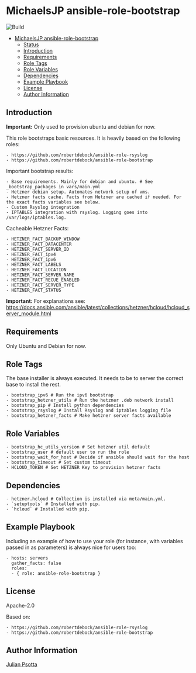 MichaelsJP ansible-role-bootstrap
=========
![Build](https://github.com/MichaelsJP/ansible-role-bootstrap/workflows/Ansible%20Role%20Bootstrap%20Build/badge.svg)

- [MichaelsJP ansible-role-bootstrap](#michaelsjp-ansible-role-bootstrap)
  * [Status](#status)
  * [Introduction](#introduction)
  * [Requirements](#requirements)
  * [Role Tags](#role-tags)
  * [Role Variables](#role-variables)
  * [Dependencies](#dependencies)
  * [Example Playbook](#example-playbook)
  * [License](#license)
  * [Author Information](#author-information)


Introduction
------------
**Important:** Only used to provision ubuntu and debian for now.

This role bootstraps basic resources.
It is heavily based on the following roles:

```text
- https://github.com/robertdebock/ansible-role-rsyslog
- https://github.com/robertdebock/ansible-role-bootstrap
```

Important bootstrap results:

```text
- Base requirements. Mainly for debian and ubuntu. # See _bootstrap_packages in vars/main.yml
- Hetzner debian setup. Automates network setup of vms.
- Hetzner facts cache. Facts from Hetzner are cached if needed. For the exact facts variables see below.
- Custom Rsyslog integration
- IPTABLES integration with rsyslog. Logging goes into /var/logs/iptables.log.
```

Cacheable Hetzner Facts:

```text
- HETZNER_FACT_BACKUP_WINDOW
- HETZNER_FACT_DATACENTER
- HETZNER_FACT_SERVER_ID
- HETZNER_FACT_ipv4
- HETZNER_FACT_ipv6
- HETZNER_FACT_LABELS
- HETZNER_FACT_LOCATION
- HETZNER_FACT_SERVER_NAME
- HETZNER_FACT_RECUE_ENABLED
- HETZNER_FACT_SERVER_TYPE
- HETZNER_FACT_STATUS
```

**Important:** For explanations
see: https://docs.ansible.com/ansible/latest/collections/hetzner/hcloud/hcloud_server_module.html

Requirements
------------
Only Ubuntu and Debian for now.

Role Tags
--------------
The base installer is always executed. It needs to be to server the correct base to install the rest.

```shell
- bootstrap_ipv6 # Run the ipv6 bootstrap
- bootstrap_hetzner_utils # Run the hetzner .deb network install
- bootstrap_pip # Install python dependencies
- bootstrap_rsyslog # Install Rsyslog and iptables logging file
- bootstrap_hetzner_facts # Make hetzner server facts available
```

Role Variables
--------------

```shell
- bootstrap_hc_utils_version # Set hetzner util default
- bootstrap_user # default user to run the role
- bootstrap_wait_for_host # Decide if ansible should wait for the host
- bootstrap_timeout # Set custom timeout
- HCLOUD_TOKEN # Set HETZNER Key to provision hetzner facts
```

Dependencies
------------

```shell
- hetzner.hcloud # Collection is installed via meta/main.yml.
- `setuptools` # Installed with pip.
- `hcloud` # Installed with pip.
```

Example Playbook
----------------

Including an example of how to use your role (for instance, with variables passed in as parameters) is always nice for
users too:

    - hosts: servers
      gather_facts: false
      roles:
      - { role: ansible-role-bootstrap }

License
-------

Apache-2.0

Based on:

```text
- https://github.com/robertdebock/ansible-role-rsyslog
- https://github.com/robertdebock/ansible-role-bootstrap
```

Author Information
------------------

[Julian Psotta](https://github.com/MichaelsJP)
